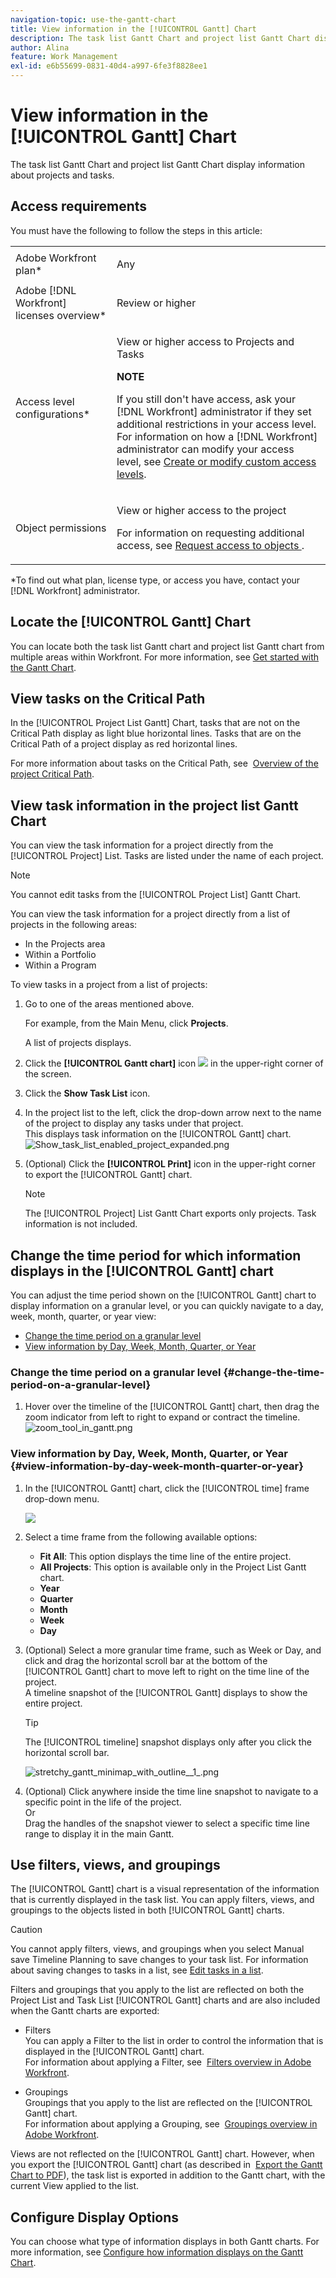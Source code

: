 ```yaml
---
navigation-topic: use-the-gantt-chart
title: View information in the [!UICONTROL Gantt] Chart
description: The task list Gantt Chart and project list Gantt Chart display information about projects and tasks.
author: Alina
feature: Work Management
exl-id: e6b55699-0831-40d4-a997-6fe3f8828ee1
---
```

# View information in the [!UICONTROL Gantt] Chart

The task list Gantt Chart and project list Gantt Chart display information about projects and tasks.

## Access requirements

You must have the following to follow the steps in this article:

<table style="table-layout:auto"> 
 <col> 
 <col> 
 <tbody> 
  <tr> 
   <td role="rowheader">Adobe Workfront plan*</td> 
   <td> <p>Any </p> </td> 
  </tr> 
  <tr> 
   <td role="rowheader">Adobe [!DNL Workfront] licenses overview*</td> 
   <td> <p>Review or higher</p> </td> 
  </tr> 
  <tr> 
   <td role="rowheader">Access level configurations*</td> 
   <td> <p>View or higher access to Projects and Tasks</p> <p><b>NOTE</b>

If you still don't have access, ask your [!DNL Workfront] administrator if they set additional restrictions in your access level. For information on how a [!DNL Workfront] administrator can modify your access level, see <a href="../../../administration-and-setup/add-users/configure-and-grant-access/create-modify-access-levels.md" class="MCXref xref">Create or modify custom access levels</a>.</p> </td>
</tr> 
  <tr> 
   <td role="rowheader">Object permissions</td> 
   <td> <p>View or higher access to the project</p> <p>For information on requesting additional access, see <a href="../../../workfront-basics/grant-and-request-access-to-objects/request-access.md" class="MCXref xref">Request access to objects </a>.</p> </td> 
  </tr> 
 </tbody> 
</table>

&#42;To find out what plan, license type, or access you have, contact your [!DNL Workfront] administrator.

## Locate the [!UICONTROL Gantt] Chart

You can locate both the task list Gantt chart and project list Gantt chart from multiple areas within Workfront. For more information, see [Get started with the Gantt Chart](../../../manage-work/gantt-chart/use-the-gantt-chart/get-started-with-gantt.md).

## View tasks on the Critical Path

In the [!UICONTROL Project List Gantt] Chart, tasks that are not on the Critical Path display as light blue horizontal lines. Tasks that are on the Critical Path of a project display as red horizontal lines.

For more information about tasks on the Critical Path, see&nbsp; [Overview of the project Critical Path](../../../manage-work/tasks/manage-tasks/critical-path.md).

## View task information in the project list Gantt Chart

You can view the task information for a project directly from the [!UICONTROL Project] List. Tasks are listed under the name of each project.

>[!NOTE]
>
>You cannot edit tasks from the [!UICONTROL Project List] Gantt Chart.&nbsp;

You can view the task information for a project directly from a list of projects in the following areas:

* In the Projects area
* Within a Portfolio
* Within a Program

To view tasks in a project from a list of projects:

1. Go to one of the areas mentioned above.

   For example, from the Main Menu, click **Projects**.

   A list of projects displays.

1. Click the **[!UICONTROL Gantt chart]** icon ![](assets/gantt-icon-nwe.png) in the upper-right corner of the screen.

   <!--
   <p data-mc-conditions="QuicksilverOrClassic.Draft mode">(NOTE: images conditioned for classic and nwe) <br></p>
   -->

1. Click the **Show Task List** icon.

1. In the project list to the left, click the drop-down arrow next to the name of the project to display any tasks under that project.\
   This displays task information on the [!UICONTROL Gantt] chart.\
   ![Show_task_list_enabled_project_expanded.png](assets/show-task-list-enabled-project-expanded-350x78.png)

1. (Optional) Click the **[!UICONTROL Print]** icon in the upper-right corner to export the [!UICONTROL Gantt] chart.

   >[!NOTE]
   >
   >The [!UICONTROL Project] List Gantt Chart exports only projects. Task information is not included.

## Change the time period for which information displays in the [!UICONTROL Gantt] chart

You can adjust the time period shown on the [!UICONTROL Gantt] chart to display information on a granular level, or you can&nbsp;quickly navigate to&nbsp;a day, week, month, quarter, or year view:&nbsp;

* [Change the time period on a granular level](#change-the-time-period-on-a-granular-level)
* [View information by Day, Week, Month, Quarter, or Year](#view-information-by-day-week-month-quarter-or-year)

### Change the time period on a granular level {#change-the-time-period-on-a-granular-level}

1. Hover over the timeline of the [!UICONTROL Gantt] chart, then drag the zoom indicator from left to right to expand or contract the timeline.\
   ![zoom_tool_in_gantt.png](assets/zoom-tool-in-gantt-350x180.png)

### View&nbsp;information by Day, Week, Month, Quarter, or Year {#view-information-by-day-week-month-quarter-or-year}

1. In the [!UICONTROL Gantt] chart, click the [!UICONTROL time] frame drop-down menu.

   ![](assets/timeline-options.png)

1. Select a time frame from the following available options:

   * **Fit All**: This option displays the time line of the entire project.
   * **All Projects**: This option is available only in the Project List Gantt chart.
   * **Year**
   * **Quarter**
   * **Month**
   * **Week**
   * **Day**

1. (Optional) Select a more granular time frame, such as Week or Day, and click and drag the horizontal scroll bar at the bottom of the [!UICONTROL Gantt] chart to move left to right on the time line of the project.\
   A timeline snapshot of the [!UICONTROL Gantt] displays to show the entire project.

   >[!TIP]
   >
   >The [!UICONTROL timeline] snapshot displays only after you click the horizontal scroll bar.

   ![stretchy_gantt_minimap_with_outline__1_.png](assets/stretchy-gantt-minimap-with-outline--1--350x140.png)

1. (Optional) Click anywhere inside the time line snapshot to navigate to a specific point in the life of the project.\
   Or\
   Drag the handles of the snapshot viewer to select a specific time line range to display it in the main Gantt.&nbsp;

## Use filters, views, and groupings

The [!UICONTROL Gantt] chart is a visual representation of the information that is currently displayed in the task list. You can apply filters, views, and groupings to&nbsp;the objects listed in both [!UICONTROL Gantt] charts.&nbsp;

>[!CAUTION]
>
>You cannot apply filters, views, and groupings when you select Manual save Timeline Planning to save changes to your task list.&nbsp;For information about saving changes to tasks in a list, see [Edit tasks in a list](../../../manage-work/tasks/manage-tasks/edit-tasks-in-a-list.md).

Filters and groupings that you apply to the list are reflected on both the Project List and Task List [!UICONTROL Gantt] charts and are also included when the Gantt charts are exported:

* Filters\
   You can apply a Filter to the list in order to control the information that is displayed in the [!UICONTROL Gantt] chart.\
   For information about applying a Filter, see&nbsp; [Filters overview in Adobe Workfront](../../../reports-and-dashboards/reports/reporting-elements/filters-overview.md).

* Groupings\
   Groupings that you apply to the list are reflected on the [!UICONTROL Gantt] chart.\
   For information about applying a Grouping, see&nbsp; [Groupings overview in Adobe Workfront](../../../reports-and-dashboards/reports/reporting-elements/groupings-overview.md).

Views are not reflected on the [!UICONTROL Gantt] chart. However, when you export the [!UICONTROL Gantt] chart (as described in&nbsp; [Export the Gantt Chart to PDF](../../../manage-work/gantt-chart/use-the-gantt-chart/export-gantt-chart-to-pdf.md)), the task list is exported in addition to the Gantt chart, with the current View applied to the list.

## Configure Display Options

You can choose what type of information displays in both Gantt charts. For more information, see [Configure how information displays on the Gantt Chart](../../../manage-work/gantt-chart/use-the-gantt-chart/configure-info-on-gantt-chart.md).
